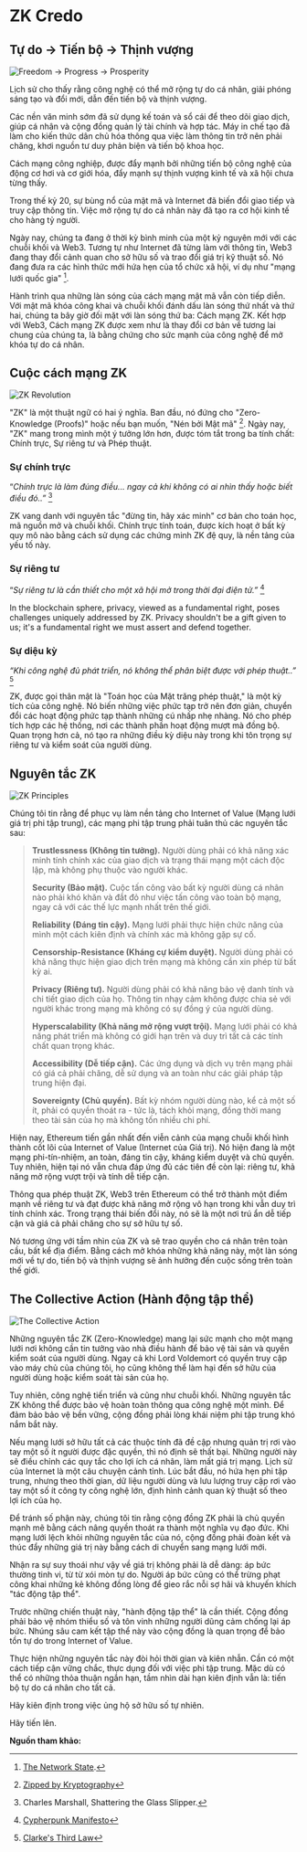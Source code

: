 # ZK Credo

## Tự do → Tiến bộ → Thịnh vượng

![Freedom → Progress → Prosperity](freedom-progress-prosperity.jpeg)

Lịch sử cho thấy rằng công nghệ có thể mở rộng tự do cá nhân, giải phóng sáng tạo và đổi mới, dẫn đến tiến bộ và thịnh vượng.

Các nền văn minh sớm đã sử dụng kế toán và sổ cái để theo dõi giao dịch, giúp cá nhân và cộng đồng quản lý tài chính và hợp tác. Máy in chế tạo đã làm cho kiến thức dân chủ hóa thông qua việc làm thông tin trở nên phải chăng, khơi nguồn tư duy phản biện và tiến bộ khoa học.

Cách mạng công nghiệp, được đẩy mạnh bởi những tiến bộ công nghệ của động cơ hơi và cơ giới hóa, đẩy mạnh sự thịnh vượng kinh tế và xã hội chưa từng thấy.

Trong thế kỷ 20, sự bùng nổ của mật mã và Internet đã biến đổi giao tiếp và truy cập thông tin. Việc mở rộng tự do cá nhân này đã tạo ra cơ hội kinh tế cho hàng tỷ người.

Ngày nay, chúng ta đang ở thời kỳ bình minh của một kỷ nguyên mới với các chuỗi khối và Web3. Tương tự như Internet đã từng làm với thông tin, Web3 đang thay đổi cảnh quan cho sở hữu số và trao đổi giá trị kỹ thuật số. Nó đang đưa ra các hình thức mới hứa hẹn của tổ chức xã hội, ví dụ như "mạng lưới quốc gia" [^1].

Hành trình qua những làn sóng của cách mạng mật mã vẫn còn tiếp diễn. Với mật mã khóa công khai và chuỗi khối đánh dấu làn sóng thứ nhất và thứ hai, chúng ta bây giờ đối mặt với làn sóng thứ ba: Cách mạng ZK. Kết hợp với Web3, Cách mạng ZK được xem như là thay đổi cơ bản về tương lai chung của chúng ta, là bằng chứng cho sức mạnh của công nghệ để mở khóa tự do cá nhân.

## Cuộc cách mạng ZK 

![ZK Revolution](zk-revolution.jpeg)

"ZK" là một thuật ngữ có hai ý nghĩa. Ban đầu, nó đứng cho "Zero-Knowledge (Proofs)" hoặc nếu bạn muốn, "Nén bởi Mật mã" [^2]. Ngày nay, "ZK" mang trong mình một ý tưởng lớn hơn, được tóm tắt trong ba tính chất: Chính trực, Sự riêng tư và Phép thuật.

### Sự chính trực

“*Chính trực là làm đúng điều... ngay cả khi không có ai nhìn thấy hoặc biết điều đó..”* [^3]

ZK vang danh với nguyên tắc "đừng tin, hãy xác minh" cơ bản cho toán học, mã nguồn mở và chuỗi khối. Chính trực tính toán, được kích hoạt ở bất kỳ quy mô nào bằng cách sử dụng các chứng minh ZK đệ quy, là nền tảng của yếu tố này.

### Sự riêng tư

“*Sự riêng tư là cần thiết cho một xã hội mở trong thời đại điện tử.”* [^4]

In the blockchain sphere, privacy, viewed as a fundamental right, poses challenges uniquely addressed by ZK. Privacy shouldn't be a gift given to us; it's a fundamental right we must assert and defend together.

### Sự diệu kỳ

*“Khi công nghệ đủ phát triển, nó không thể phân biệt được với phép thuật..”* [^5]

ZK, được gọi thân mật là "Toán học của Mặt trăng phép thuật," là một kỳ tích của công nghệ. Nó biến những việc phức tạp trở nên đơn giản, chuyển đổi các hoạt động phức tạp thành những cú nhấp nhẹ nhàng. Nó cho phép tích hợp các hệ thống, nơi các thành phần hoạt động mượt mà đồng bộ. Quan trọng hơn cả, nó tạo ra những điều kỳ diệu này trong khi tôn trọng sự riêng tư và kiểm soát của người dùng.

## Nguyên tắc ZK

![ZK Principles](zk-principles.jpeg)

Chúng tôi tin rằng để phục vụ làm nền tảng cho Internet of Value (Mạng lưới giá trị phi tập trung), các mạng phi tập trung phải tuân thủ các nguyên tắc sau:

> **Trustlessness (Không tin tưởng).** Người dùng phải có khả năng xác minh tính chính xác của giao dịch và trạng thái mạng một cách độc lập, mà không phụ thuộc vào người khác.
> 
> **Security (Bảo mật).** Cuộc tấn công vào bất kỳ người dùng cá nhân nào phải khó khăn và đắt đỏ như việc tấn công vào toàn bộ mạng, ngay cả với các thế lực mạnh nhất trên thế giới.
> 
> **Reliability (Đáng tin cậy).** Mạng lưới phải thực hiện chức năng của mình một cách kiên định và chính xác mà không gặp sự cố.
> 
> **Censorship-Resistance (Kháng cự kiểm duyệt).** Người dùng phải có khả năng thực hiện giao dịch trên mạng mà không cần xin phép từ bất kỳ ai.
> 
> **Privacy (Riêng tư).** Người dùng phải có khả năng bảo vệ danh tính và chi tiết giao dịch của họ. Thông tin nhạy cảm không được chia sẻ với người khác trong mạng mà không có sự đồng ý của người dùng.
> 
> **Hyperscalability (Khả năng mở rộng vượt trội).** Mạng lưới phải có khả năng phát triển mà không có giới hạn trên và duy trì tất cả các tính chất quan trọng khác.
> 
> **Accessibility (Dễ tiếp cận).** Các ứng dụng và dịch vụ trên mạng phải có giá cả phải chăng, dễ sử dụng và an toàn như các giải pháp tập trung hiện đại.
> 
> **Sovereignty (Chủ quyền).** Bất kỳ nhóm người dùng nào, kể cả một số ít, phải có quyền thoát ra - tức là, tách khỏi mạng, đồng thời mang theo tài sản của họ mà không tốn nhiều chi phí.

Hiện nay, Ethereum tiến gần nhất đến viễn cảnh của mạng chuỗi khối hình thành cốt lõi của Internet of Value (Internet của Giá trị). Nó hiện đang là một mạng phi-tín-nhiệm, an toàn, đáng tin cậy, kháng kiểm duyệt và chủ quyền. Tuy nhiên, hiện tại nó vẫn chưa đáp ứng đủ các tiên đề còn lại: riêng tư, khả năng mở rộng vượt trội và tính dễ tiếp cận.

Thông qua phép thuật ZK, Web3 trên Ethereum có thể trở thành một điểm mạnh về riêng tư và đạt được khả năng mở rộng vô hạn trong khi vẫn duy trì tính chính xác. Trong trạng thái biến đổi này, nó sẽ là một nơi trú ẩn dễ tiếp cận và giá cả phải chăng cho sự sở hữu tự số.

Nó tương ứng với tầm nhìn của ZK và sẽ trao quyền cho cá nhân trên toàn cầu, bất kể địa điểm. Bằng cách mở khóa những khả năng này, một làn sóng mới về tự do, tiến bộ và thịnh vượng sẽ ảnh hưởng đến cuộc sống trên toàn thế giới.

## The Collective Action (Hành động tập thể)

![The Collective Action](the-collective-action.jpeg)

Những nguyên tắc ZK (Zero-Knowledge) mang lại sức mạnh cho một mạng lưới nơi không cần tin tưởng vào nhà điều hành để bảo vệ tài sản và quyền kiểm soát của người dùng. Ngay cả khi Lord Voldemort có quyền truy cập vào máy chủ của chúng tôi, họ cũng không thể làm hại đến sở hữu của người dùng hoặc kiểm soát tài sản của họ.

Tuy nhiên, công nghệ tiến triển và cũng như chuỗi khối. Những nguyên tắc ZK không thể được bảo vệ hoàn toàn thông qua công nghệ một mình. Để đảm bảo bảo vệ bền vững, cộng đồng phải lòng khái niệm phi tập trung khó nắm bắt này.

Nếu mạng lưới sở hữu tất cả các thuộc tính đã đề cập nhưng quản trị rơi vào tay một số ít người được đặc quyền, thì nó định sẽ thất bại. Những người này sẽ điều chỉnh các quy tắc cho lợi ích cá nhân, làm mất giá trị mạng. Lịch sử của Internet là một câu chuyện cảnh tỉnh. Lúc bắt đầu, nó hứa hẹn phi tập trung, nhưng theo thời gian, dữ liệu người dùng và lưu lượng truy cập rơi vào tay một số ít công ty công nghệ lớn, định hình cảnh quan kỹ thuật số theo lợi ích của họ.

Để tránh số phận này, chúng tôi tin rằng cộng đồng ZK phải là chủ quyền mạnh mẽ bằng cách nâng quyền thoát ra thành một nghĩa vụ đạo đức. Khi mạng lưới lệch khỏi những nguyên tắc của nó, cộng đồng phải đoàn kết và thúc đẩy những giá trị này bằng cách di chuyển sang mạng lưới mới.

Nhận ra sự suy thoái như vậy về giá trị không phải là dễ dàng: áp bức thường tinh vi, từ từ xói mòn tự do. Người áp bức cũng có thể trừng phạt công khai những kẻ không đồng lòng để gieo rắc nỗi sợ hãi và khuyến khích "tác động tập thể".

Trước những chiến thuật này, "hành động tập thể" là cần thiết. Cộng đồng phải bảo vệ nhóm thiểu số và tôn vinh những người dũng cảm chống lại áp bức. Nhúng sâu cam kết tập thể này vào cộng đồng là quan trọng để bảo tồn tự do trong Internet of Value.

Thực hiện những nguyên tắc này đòi hỏi thời gian và kiên nhẫn. Cần có một cách tiếp cận vững chắc, thực dụng đối với việc phi tập trung. Mặc dù có thể có những thỏa thuận ngắn hạn, tầm nhìn dài hạn kiên định vẫn là: tiến bộ tự do cá nhân cho tất cả.

Hãy kiên định trong việc ủng hộ sở hữu số tự nhiên.

Hãy tiến lên.

**Nguồn tham khảo:**
[^1]: [The Network State](https://thenetworkstate.com/the-network-state-in-one-sentence).
[^2]: [Zipped by Kryptography](https://twitter.com/vitalikbuterin/status/1309298689156866048)
[^3]: Charles Marshall, Shattering the Glass Slipper.
[^4]: [Cypherpunk Manifesto](https://nakamotoinstitute.org/static/docs/cypherpunk-manifesto.txt)
[^5]: [Clarke's Third Law](https://en.wikipedia.org/wiki/Clarke%27s_three_laws)
